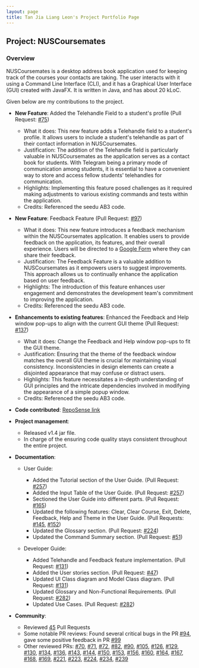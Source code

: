 ```yaml
---
layout: page
title: Tan Jia Liang Leon's Project Portfolio Page
---
```


## Project: NUSCoursemates

### Overview
NUSCoursemates is a desktop address book application used for keeping track of the courses your contacts are taking.
The user interacts with it using a Command Line Interface (CLI), and it has a Graphical User Interface (GUI) created with JavaFX.
It is written in Java, and has about 20 kLoC.

Given below are my contributions to the project.

* **New Feature**: Added the Telehandle Field to a student's profile (Pull Request: [#75](https://github.com/AY2324S1-CS2103T-T17-4/tp/pull/75))
  * What it does: This new feature adds a Telehandle field to a student's profile. It allows users to include a student's telehandle as part of their contact information in NUSCoursemates.
  * Justification: The addition of the Telehandle field is particularly valuable in NUSCoursemates as the application serves as a contact book for students. With Telegram being a primary mode of communication among students, it is essential to have a convenient way to store and access fellow students' telehandles for communication.
  * Highlights:  Implementing this feature posed challenges as it required making adjustments to various existing commands and tests within the application.
  * Credits: Referenced the seedu AB3 code.

* **New Feature**: Feedback Feature (Pull Request: [#97](https://github.com/AY2324S1-CS2103T-T17-4/tp/pull/97))
  * What it does: This new feature introduces a feedback mechanism within the NUSCoursemates application. It enables users to provide feedback on the application, its features, and their overall experience. Users will be directed to a [Google Form](https://forms.gle/ymKYKfXse5PoPhvW6) where they can share their feedback.
  * Justification: The Feedback Feature is a valuable addition to NUSCoursemates as it empowers users to suggest improvements. This approach allows us to continually enhance the application based on user feedback.
  * Highlights: The introduction of this feature enhances user engagement and demonstrates the development team's commitment to improving the application. 
  * Credits: Referenced the seedu AB3 code.

* **Enhancements to existing features**: Enhanced the Feedback and Help window pop-ups to align with the current GUI theme (Pull Request: [#137](https://github.com/AY2324S1-CS2103T-T17-4/tp/pull/137))
  * What it does: Change the Feedback and Help window pop-ups to fit the GUI theme.
  * Justification: Ensuring that the theme of the feedback window matches the overall GUI theme is crucial for maintaining visual consistency. Inconsistencies in design elements can create a disjointed appearance that may confuse or distract users.
  * Highlights: This feature necessitates a in-depth understanding of GUI principles and the intricate dependencies involved in modifying the appearance of a simple popup window.
  * Credits: Referenced the seedu AB3 code.


* **Code contributed**: [RepoSense link](https://nus-cs2103-ay2324s1.github.io/tp-dashboard/?search=leontan2&breakdown=true)


* **Project management**:
  * Released v1.4 jar file.
  * In charge of the ensuring code quality stays consistent throughout the entire project.


* **Documentation**:
  * User Guide:
    * Added the Tutorial section of the User Guide. (Pull Request: [#257](https://github.com/AY2324S1-CS2103T-T17-4/tp/pull/257))
    * Added the Input Table of the User Guide. (Pull Request: [#257](https://github.com/AY2324S1-CS2103T-T17-4/tp/pull/257))
    * Sectioned the User Guide into different parts. (Pull Request: [#165](https://github.com/AY2324S1-CS2103T-T17-4/tp/pull/165))
    * Updated the following features: Clear, Clear Course, Exit, Delete, Feedback, Help and Theme in the User Guide. (Pull Requests: [#145](https://github.com/AY2324S1-CS2103T-T17-4/tp/pull/145), [#152](https://github.com/AY2324S1-CS2103T-T17-4/tp/pull/152))
    * Updated the Glossary section. (Pull Request: [#224](https://github.com/AY2324S1-CS2103T-T17-4/tp/pull/224))
    * Updated the Command Summary section. (Pull Request: [#51](https://github.com/AY2324S1-CS2103T-T17-4/tp/pull/51))
    
  * Developer Guide:
    * Added Telehandle and Feedback feature implementation. (Pull Request: [#131](https://github.com/AY2324S1-CS2103T-T17-4/tp/pull/131))
    * Added the User stories section. (Pull Request: [#47](https://github.com/AY2324S1-CS2103T-T17-4/tp/pull/47))
    * Updated UI Class diagram and Model Class diagram. (Pull Request: [#131](https://github.com/AY2324S1-CS2103T-T17-4/tp/pull/131))
    * Updated Glossary and Non-Functional Requirements. (Pull Request: [#282](https://github.com/AY2324S1-CS2103T-T17-4/tp/pull/282))
    * Updated Use Cases. (Pull Request: [#282](https://github.com/AY2324S1-CS2103T-T17-4/tp/pull/282))


* **Community**:
  * Reviewed [45](https://github.com/AY2324S1-CS2103T-T17-4/tp/pulls?q=is%3Apr+is%3Aclosed+reviewed-by%3Aleontan2) Pull Requests
  * Some notable PR reviews: Found several critical bugs in the PR [#94](https://github.com/AY2324S1-CS2103T-T17-4/tp/pull/94), gave some positive feedback in PR [#99](https://github.com/AY2324S1-CS2103T-T17-4/tp/pull/99) 
  * Other reviewed PRs: [#70](https://github.com/AY2324S1-CS2103T-T17-4/tp/pull/70), [#71](https://github.com/AY2324S1-CS2103T-T17-4/tp/pull/71), [#72](https://github.com/AY2324S1-CS2103T-T17-4/tp/pull/72), [#82](https://github.com/AY2324S1-CS2103T-T17-4/tp/pull/82), [#90](https://github.com/AY2324S1-CS2103T-T17-4/tp/pull/90), [#105](https://github.com/AY2324S1-CS2103T-T17-4/tp/pull/105), [#126](https://github.com/AY2324S1-CS2103T-T17-4/tp/pull/126), [#129](https://github.com/AY2324S1-CS2103T-T17-4/tp/pull/129), [#130](https://github.com/AY2324S1-CS2103T-T17-4/tp/pull/130), [#134](https://github.com/AY2324S1-CS2103T-T17-4/tp/pull/134), [#136](https://github.com/AY2324S1-CS2103T-T17-4/tp/pull/136), [#143](https://github.com/AY2324S1-CS2103T-T17-4/tp/pull/143), [#144](https://github.com/AY2324S1-CS2103T-T17-4/tp/pull/144), [#150](https://github.com/AY2324S1-CS2103T-T17-4/tp/pull/150), [#153](https://github.com/AY2324S1-CS2103T-T17-4/tp/pull/153), [#156](https://github.com/AY2324S1-CS2103T-T17-4/tp/pull/156), [#160](https://github.com/AY2324S1-CS2103T-T17-4/tp/pull/160), [#164](https://github.com/AY2324S1-CS2103T-T17-4/tp/pull/164), [#167](https://github.com/AY2324S1-CS2103T-T17-4/tp/pull/167), [#168](https://github.com/AY2324S1-CS2103T-T17-4/tp/pull/168), [#169](https://github.com/AY2324S1-CS2103T-T17-4/tp/pull/169), [#221](https://github.com/AY2324S1-CS2103T-T17-4/tp/pull/221), [#223](https://github.com/AY2324S1-CS2103T-T17-4/tp/pull/223), [#224](https://github.com/AY2324S1-CS2103T-T17-4/tp/pull/224), [#234](https://github.com/AY2324S1-CS2103T-T17-4/tp/pull/234), [#239](https://github.com/AY2324S1-CS2103T-T17-4/tp/pull/239)
